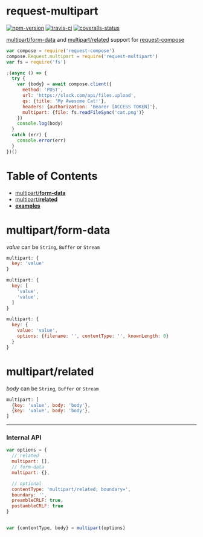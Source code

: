 
# request-multipart

[![npm-version]][npm] [![travis-ci]][travis] [![coveralls-status]][coveralls]

[multipart/form-data][form-data] and [multipart/related][related] support for [request-compose]

```js
var compose = require('request-compose')
compose.Request.multipart = require('request-multipart')
var fs = require('fs')

;(async () => {
  try {
    var {body} = await compose.client({
      method: 'POST',
      url: 'https://slack.com/api/files.upload',
      qs: {title: 'My Awesome Cat!'},
      headers: {authorization: 'Bearer [ACCESS TOKEN]'},
      multipart: {file: fs.readFileSync('cat.png')}
    })
    console.log(body)
  }
  catch (err) {
    console.error(err)
  }
})()
```

# Table of Contents

- [multipart/**form-data**](#multipart-form-data)
- [multipart/**related**](#multipart-related)
- [**examples**][examples]


# multipart/form-data

*value* can be `String`, `Buffer` or `Stream`

```js
multipart: {
  key: 'value'
}
```
```js
multipart: {
  key: [
    'value',
    'value',
  ]
}
```
```js
multipart: {
  key: {
    value: 'value',
    options: {filename: '', contentType: '', knownLength: 0}
  }
}
```

# multipart/related

*body* can be `String`, `Buffer` or `Stream`

```js
multipart: [
  {key: 'value', body: 'body'},
  {key: 'value', body: 'body'},
]
```

---

### Internal API

```js
var options = {
  // related
  multipart: [],
  // form-data
  multipart: {},

  // optional
  contentType: 'multipart/related; boundary=',
  boundary: '',
  preambleCRLF: true,
  postambleCRLF: true
}


var {contentType, body} = multipart(options)
```


  [npm-version]: https://img.shields.io/npm/v/request-multipart.svg?style=flat-square (NPM Package Version)
  [travis-ci]: https://img.shields.io/travis/simov/request-multipart/master.svg?style=flat-square (Build Status - Travis CI)
  [coveralls-status]: https://img.shields.io/coveralls/simov/request-multipart.svg?style=flat-square (Test Coverage - Coveralls)
  [codecov-status]: https://img.shields.io/codecov/c/github/simov/request-multipart.svg?style=flat-square (Test Coverage - Codecov)

  [npm]: https://www.npmjs.com/package/request-multipart
  [travis]: https://travis-ci.org/simov/request-multipart
  [coveralls]: https://coveralls.io/github/simov/request-multipart
  [codecov]: https://codecov.io/github/simov/request-multipart?branch=master

  [request-compose]: https://www.npmjs.com/package/request-compose
  [examples]: https://github.com/simov/request-compose#examples

  [form-data]: https://tools.ietf.org/html/rfc2388
  [related]: https://tools.ietf.org/html/rfc2387
